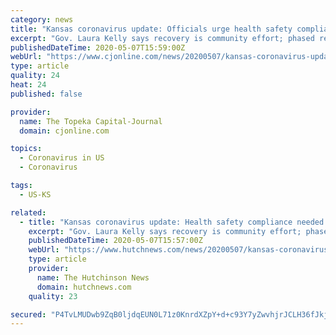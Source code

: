 ```yaml
---
category: news
title: "Kansas coronavirus update: Officials urge health safety compliance to ease more restrictions"
excerpt: "Gov. Laura Kelly says recovery is community effort; phased reopening depends on science and data; strict rules planned for hair salons; state braces for"
publishedDateTime: 2020-05-07T15:59:00Z
webUrl: "https://www.cjonline.com/news/20200507/kansas-coronavirus-update-officials-urge-health-safety-compliance-to-ease-more-restrictions"
type: article
quality: 24
heat: 24
published: false

provider:
  name: The Topeka Capital-Journal
  domain: cjonline.com

topics:
  - Coronavirus in US
  - Coronavirus

tags:
  - US-KS

related:
  - title: "Kansas coronavirus update: Health safety compliance needed before state eases more restrictions"
    excerpt: "Gov. Laura Kelly says recovery is community effort; phased reopening depends on science and data; strict rules planned for hair salons; state braces for"
    publishedDateTime: 2020-05-07T15:57:00Z
    webUrl: "https://www.hutchnews.com/news/20200507/kansas-coronavirus-update-officials-urge-health-safety-compliance-to-ease-more-restrictions"
    type: article
    provider:
      name: The Hutchinson News
      domain: hutchnews.com
    quality: 23

secured: "P4TvLMUDwb9ZqB0ljdqEUN0L71z0KnrdXZpY+d+c93Y7yZwvhjrJCLH36fJkjV5OOXSZcHBvSouJuAxxDjLLIBPbREPixMgANgreGH5wVhLrNcs2+I6S5PHvxBXrRPfIAAeqAgVMLznrbZ2t+jT/m3MqqnR/T9yX4AzF7woA/MapWzrD5hbONF+TshGE+Z9NBo06l2BrE0uUm70PsfQhEYDpFVH0hQNVX5E1RtdL6zjQwRnl1TDPFWKXmyC2JP10p4hxeL3x5nZ6tDTUsdzsq1jLP4djcbbIaHA+FKK94IZNQ/D+DFQ5TRZc8aNFtKH2LzSVazROSJFl8rDz08xs+SBL5BPZLotnsdGvDdas03CKoc3P2YDpPW5swfpsBvxsRxZET6MiU8TuuRwHuujvdULb+19Alehl/9BTjtX/OZfmTW+aYRdojt5dcefh0JLKpOTplPsgjJ1C8yQoawSHQehwvq4h9B46WGPXsIR82v4=;9+MRTKrgnPodf5YF+7j1NA=="
---
```


